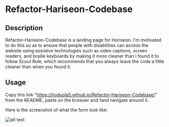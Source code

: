 # Refactor-Hariseon-Codebase

## Description

Refactor-Hariseon-Codebase is a landing page for Horiseon. I'm motivated to do this so as to ensure that people with disabilities can access the website using assistive technologies such as video captions, screen readers, and braille keyboards by making it more cleaner than I found it to follow Scout Rule, which recommends that you always leave the code a little cleaner than when you found it.

## Usage

Copy this link "https://hoduola5.github.io/Refactor-Hariseon-Codebase/" from the README, paste on the browser and fand navigate around it.

Here is the screenshot of what the form look like:

![alt text](assets/images/Refactor-Hariseon.png)
